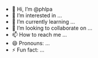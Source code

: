 - 👋 Hi, I’m @phlpa
- 👀 I’m interested in ...
- 🌱 I’m currently learning ...
- 💞️ I’m looking to collaborate on ...
- 📫 How to reach me ...
- 😄 Pronouns: ...
- ⚡ Fun fact: ...

<!---
phlpa/phlpa is a ✨ special ✨ repository because its `README.md` (this file) appears on your GitHub profile.
You can click the Preview link to take a look at your changes.
--->
